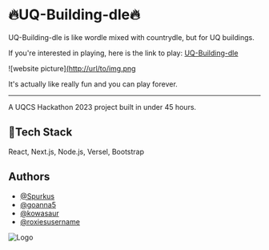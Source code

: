 # 🔥UQ-Building-dle🔥

UQ-Building-dle is like wordle mixed with countrydle, but for UQ buildings. 

If you're interested in playing, here is the link to play: [UQ-Building-dle](https://uq-building-dle.vercel.app) 

![website picture][(http://url/to/img.png](https://i.imgur.com/awQ9bYy.png)

It's actually like really fun and you can play forever.
___
A UQCS Hackathon 2023 project built in under 45 hours.
## 💪Tech Stack

React, Next.js, Node.js, Versel, Bootstrap


## Authors

- [@Spurkus](https://www.github.com/spurkus)
- [@goanna5](https://github.com/goanna5)
- [@kowasaur](https://github.com/kowasaur)
- [@roxiesusername](https://github.com/roxiesusername)



![Logo](https://i.imgur.com/4M2sZ0O.png)
